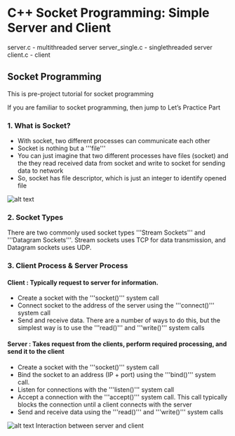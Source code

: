 # C++ Socket Programming: Simple Server and Client

server.c - multithreaded server 
server_single.c - singlethreaded server
client.c - client

## Socket Programming

This is pre-project tutorial for socket programming

If you are familiar to socket programming, then jump to Let’s Practice Part

### 1. What is Socket?

* With socket, two different processes can communicate each other
* Socket is nothing but a '''file'''
* You can just imagine that two different processes have files (socket) and the they read received data from socket and write to socket for sending data to network
* So, socket has file descriptor, which is just an integer to identify opened file

![alt text](https://github.com/kusdavletov/C-Socket-Programming-Simple-Server-and-Client/blob/master/pics/scheme.png)

### 2. Socket Types

There are two commonly used socket types '''Stream Sockets''' and '''Datagram Sockets'''. Stream sockets uses TCP for data transmission, and Datagram sockets uses UDP.

### 3. Client Process & Server Process

#### Client : Typically request to server for information.
* Create a socket with the '''socket()''' system call
* Connect socket to the address of the server using the '''connect()''' system call
* Send and receive data. There are a number of ways to do this, but the simplest way is to use the '''read()''' and '''write()''' system calls

#### Server : Takes request from the clients, perform required processing, and send it to the client
* Create a socket with the '''socket()''' system call
* Bind the socket to an address (IP + port) using the '''bind()''' system call.
* Listen for connections with the '''listen()''' system call
* Accept a connection with the '''accept()''' system call. This call typically blocks the connection until a client connects with the server
* Send and receive data using the '''read()''' and '''write()''' system calls

![alt text](https://github.com/kusdavletov/C-Socket-Programming-Simple-Server-and-Client/blob/master/pics/scheme2.png)
Interaction between server and client
